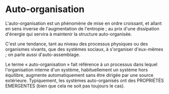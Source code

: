 # Auto-organisation

L'auto-organisation est un phénomène de mise en ordre croissant, et allant en sens inverse de l'augmentation de l'entropie ; au prix d'une dissipation d'énergie qui servira à maintenir la structure auto-organisée.

C'est une tendance, tant au niveau des processus physiques ou des organismes vivants, que des systèmes sociaux, à s'organiser d'eux-mêmes ; on parle aussi d'auto-assemblage.

Le terme « auto-organisation » fait référence à un processus dans lequel l'organisation interne d'un système, habituellement un système hors équilibre, augmente automatiquement sans être dirigée par une source extérieure. Typiquement, les systèmes auto-organisés ont des PROPRIÉTÉS EMERGENTES (bien que cela ne soit pas toujours le cas).
